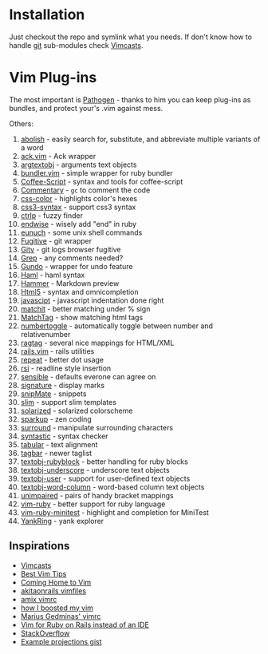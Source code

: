 # Installation

Just checkout the repo and symlink what you needs. If don't know how to handle [git](http://git-scm.com/) sub-modules check [Vimcasts](http://vimcasts.org/episodes/synchronizing-plugins-with-git-submodules-and-pathogen/).

# Vim Plug-ins

The most important is [Pathogen](https://github.com/tpope/vim-pathogen) - thanks to him you can keep plug-ins as bundles, and protect your's .vim against mess.

Others:

  1. [abolish](https://github.com/tpope/vim-abolish.git) - easily search for, substitute, and abbreviate multiple variants of a word
  1. [ack.vim](https://github.com/mileszs/ack.vim) - Ack wrapper
  1. [argtextobj](https://github.com/vim-scripts/argtextobj.vim) - arguments text objects
  1. [bundler.vim](https://github.com/tpope/vim-bundler) - simple wrapper for ruby bundler
  1. [Coffee-Script](https://github.com/kchmck/vim-coffee-script) - syntax and tools for coffee-script
  1. [Commentary](https://github.com/tpope/vim-commentary) - `gc` to comment the code
  1. [css-color](https://github.com/ap/vim-css-color.git) - highlights color's hexes
  1. [css3-syntax](https://github.com/hail2u/vim-css3-syntax) - support css3 syntax
  1. [ctrlp](https://github.com/kien/ctrlp.vim) - fuzzy finder
  1. [endwise](https://github.com/tpope/vim-endwise) - wisely add "end" in ruby
  1. [eunuch](https://github.com/tpope/vim-eunuch) - some unix shell commands
  1. [Fugitive](https://github.com/tpope/vim-fugitive) - git wrapper
  1. [Gitv](https://github.com/gregsexton/gitv) - git logs browser fugitive
  1. [Grep](https://github.com/vim-scripts/grep.vim) - any comments needed?
  1. [Gundo](https://github.com/sjl/gundo.vim) - wrapper for undo feature
  1. [Haml](https://github.com/tpope/vim-haml) - haml syntax
  1. [Hammer](https://github.com/matthias-guenther/hammer.vim) - Markdown preview
  1. [Html5](https://github.com/othree/html5.vim) - syntax and omnicompletion
  1. [javascipt](https://github.com/pangloss/vim-javascript) - javascript indentation done right
  1. [matchit](https://github.com/edsono/vim-matchit) - better matching under % sign
  1. [MatchTag](https://github.com/gregsexton/MatchTag) - show matching html tags
  1. [numbertoggle](https://github.com/jeffkreeftmeijer/vim-numbertoggle) - automatically toggle between number and relativenumber
  1. [ragtag](https://github.com/tpope/vim-ragtag) - several nice mappings for HTML/XML
  1. [rails.vim](https://github.com/tpope/vim-rails) - rails utilities
  1. [repeat](https://github.com/tpope/vim-repeat) - better dot usage
  1. [rsi](https://github.com/tpope/vim-rsi) - readline style insertion
  1. [sensible](https://github.com/tpope/vim-sensible) - defaults everone can agree on
  1. [signature](https://github.com/kshenoy/vim-signature) - display marks
  1. [snipMate](https://github.com/msanders/snipmate.vim) - snippets
  1. [slim](https://github.com/slim-template/vim-slim) - support slim templates
  1. [solarized](https://github.com/altercation/vim-colors-solarized) - solarized colorscheme
  1. [sparkup](https://github.com/bingaman/vim-sparkup) - zen coding
  1. [surround](https://github.com/tpope/vim-surround) - manipulate surrounding characters
  1. [syntastic](https://github.com/scrooloose/syntastic) - syntax checker
  1. [tabular](https://github.com/godlygeek/tabular) - text alignment
  1. [tagbar](http://majutsushi.github.com/tagbar/) - newer taglist
  1. [textobj-rubyblock](https://github.com/nelstrom/vim-textobj-rubyblock) - better handling for ruby blocks
  1. [textobj-underscore](https://github.com/lucapette/vim-textobj-underscore) - underscore text objects
  1. [textobj-user](https://github.com/kana/vim-textobj-user) - support for user-defined text objects
  1. [textobj-word-column](https://github.com/coderifous/textobj-word-column.vim) - word-based column text objects
  1. [unimpaired](https://github.com/tpope/vim-unimpaired) - pairs of handy bracket mappings
  1. [vim-ruby](https://github.com/vim-ruby/vim-ruby) - better support for ruby language
  1. [vim-ruby-minitest](https://github.com/sunaku/vim-ruby-minitest) - highlight and completion for MiniTest
  1. [YankRing](https://github.com/vim-scripts/YankRing.vim) - yank explorer

## Inspirations

* [Vimcasts](http://vimcasts.org/)
* [Best Vim Tips](http://vim.wikia.com/wiki/Best_Vim_Tips)
* [Coming Home to Vim](http://stevelosh.com/blog/2010/09/coming-home-to-vim/)
* [akitaonrails vimfiles](https://github.com/akitaonrails/vimfiles)
* [amix vimrc](http://amix.dk/blog/post/19486#The-ultimate-vim-configuration-vimrc)
* [how I boosted my vim](http://nvie.com/posts/how-i-boosted-my-vim/)
* [Marius Gedminas' vimrc](http://mg.pov.lt/vim/vimrc)
* [Vim for Ruby on Rails instead of an IDE](http://joshuaborn.info/blog/9d0b)
* [StackOverflow](http://stackoverflow.com/questions/tagged/vim)
* [Example projections gist](https://gist.github.com/jsteiner/5556217)
